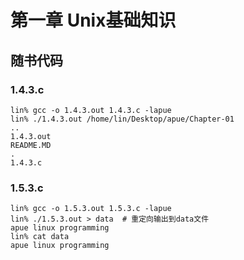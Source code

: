 # 第一章 Unix基础知识

## 随书代码

### 1.4.3.c
```
lin% gcc -o 1.4.3.out 1.4.3.c -lapue 
lin% ./1.4.3.out /home/lin/Desktop/apue/Chapter-01          
..
1.4.3.out
README.MD
.
1.4.3.c 
```

### 1.5.3.c
```
lin% gcc -o 1.5.3.out 1.5.3.c -lapue           
lin% ./1.5.3.out > data  # 重定向输出到data文件
apue linux programming
lin% cat data        
apue linux programming
```